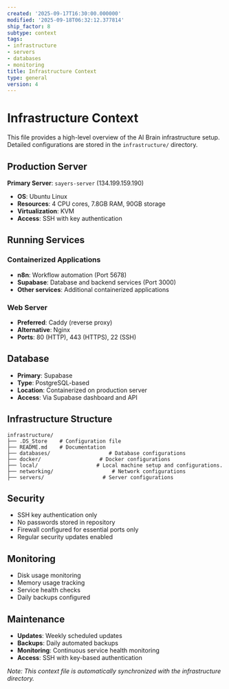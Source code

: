 ```yaml
---
created: '2025-09-17T16:30:00.000000'
modified: '2025-09-18T06:32:12.377814'
ship_factor: 8
subtype: context
tags:
- infrastructure
- servers
- databases
- monitoring
title: Infrastructure Context
type: general
version: 4
---
```


# Infrastructure Context

This file provides a high-level overview of the AI Brain infrastructure setup. Detailed configurations are stored in the `infrastructure/` directory.

## Production Server

**Primary Server**: `sayers-server` (134.199.159.190)
- **OS**: Ubuntu Linux
- **Resources**: 4 CPU cores, 7.8GB RAM, 90GB storage
- **Virtualization**: KVM
- **Access**: SSH with key authentication

## Running Services

### Containerized Applications
- **n8n**: Workflow automation (Port 5678)
- **Supabase**: Database and backend services (Port 3000)
- **Other services**: Additional containerized applications

### Web Server
- **Preferred**: Caddy (reverse proxy)
- **Alternative**: Nginx
- **Ports**: 80 (HTTP), 443 (HTTPS), 22 (SSH)

## Database

- **Primary**: Supabase
- **Type**: PostgreSQL-based
- **Location**: Containerized on production server
- **Access**: Via Supabase dashboard and API

## Infrastructure Structure

```
infrastructure/
├── .DS_Store    # Configuration file
├── README.md    # Documentation
├── databases/                   # Database configurations
├── docker/                   # Docker configurations
├── local/                   # Local machine setup and configurations.
├── networking/                   # Network configurations
├── servers/                   # Server configurations
```

## Security

- SSH key authentication only
- No passwords stored in repository
- Firewall configured for essential ports only
- Regular security updates enabled

## Monitoring

- Disk usage monitoring
- Memory usage tracking
- Service health checks
- Daily backups configured

## Maintenance

- **Updates**: Weekly scheduled updates
- **Backups**: Daily automated backups
- **Monitoring**: Continuous service health monitoring
- **Access**: SSH with key-based authentication

*Note: This context file is automatically synchronized with the infrastructure directory.*